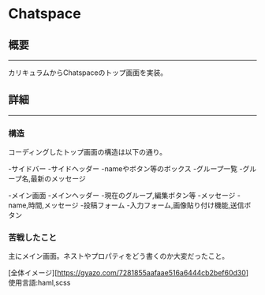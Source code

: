 # Chatspace

## 概要
---
カリキュラムからChatspaceのトップ画面を実装。

## 詳細
---

### 構造
コーディングしたトップ画面の構造は以下の通り。

-サイドバー
  -サイドヘッダー
    -nameやボタン等のボックス
  -グループ一覧
    -グループ名,最新のメッセージ

-メイン画面
  -メインヘッダー
    -現在のグループ,編集ボタン等
  -メッセージ
    -name,時間,メッセージ
  -投稿フォーム
    -入力フォーム,画像貼り付け機能,送信ボタン

### 苦戦したこと
主にメイン画面。ネストやプロパティをどう書くのか大変だったこと。

[全体イメージ][https://gyazo.com/7281855aafaae516a6444cb2bef60d30]
使用言語:haml,scss